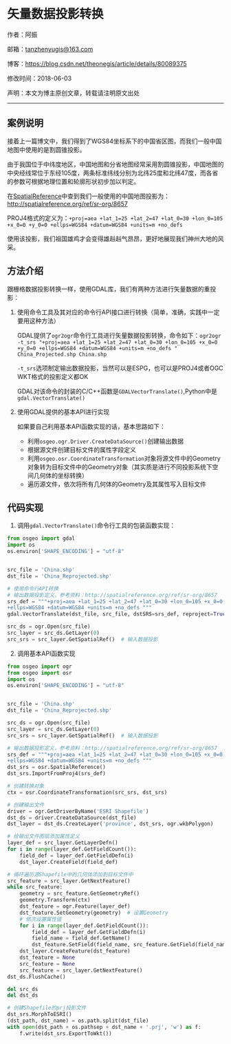 # 矢量数据投影转换

作者：阿振

邮箱：tanzhenyugis@163.com

博客：<https://blog.csdn.net/theonegis/article/details/80089375>

修改时间：2018-06-03

声明：本文为博主原创文章，转载请注明原文出处

---

## 案例说明

接着上一篇博文中，我们得到了WGS84坐标系下的中国省区图，而我们一般中国地图中使用的是割圆锥投影。

由于我国位于中纬度地区，中国地图和分省地图经常采用割圆锥投影，中国地图的中央经线常位于东经105度，两条标准纬线分别为北纬25度和北纬47度，而各省的参数可根据地理位置和轮廓形状初步加以判定。

在[SpatialReference](http://spatialreference.org)中查到我们一般使用的中国地图投影为：http://spatialreference.org/ref/sr-org/8657

PROJ4格式的定义为：`+proj=aea +lat_1=25 +lat_2=47 +lat_0=30 +lon_0=105 +x_0=0 +y_0=0 +ellps=WGS84 +datum=WGS84 +units=m +no_defs `

使用该投影，我们祖国雄鸡才会变得雄赳赳气昂昂，更好地展现我们神州大地的风采。

## 方法介绍

跟栅格数据投影转换一样，使用GDAL库，我们有两种方法进行矢量数据的重投影：

1. 使用命令工具及其对应的命令行API接口进行转换（简单，准确，实践中一定要用这种方法）

   GDAL提供了`ogr2ogr`命令行工具进行矢量数据投影转换，命令如下：`ogr2ogr -t_srs "+proj=aea +lat_1=25 +lat_2=47 +lat_0=30 +lon_0=105 +x_0=0 +y_0=0 +ellps=WGS84 +datum=WGS84 +units=m +no_defs " China_Projected.shp China.shp`

   `-t_srs`选项制定输出数据投影，当然可以是ESPG，也可以是PROJ4或者OGC WKT格式的投影定义都OK

   GDAL对该命令的封装的C/C++函数是`GDALVectorTranslate()`,Python中是`gdal.VectorTranslate()`

2. 使用GDAL提供的基本API进行实现

   如果要自己利用基本API函数实现的话，基本思路如下：

   - 利用`osgeo.ogr.Driver.CreateDataSource()`创建输出数据
   - 根据源文件创建目标文件的属性字段定义
   - 利用`osgeo.osr.CoordinateTransformation`对象将源文件中的Geometry对象转为目标文件中的Geometry对象（其实质是进行不同投影系统下空间几何体的坐标转换）
   - 遍历源文件，依次将所有几何体的Geometry及其属性写入目标文件

## 代码实现

1. 调用`gdal.VectorTranslate()`命令行工具的包装函数实现：

```Python
from osgeo import gdal
import os
os.environ['SHAPE_ENCODING'] = "utf-8"


src_file = 'China.shp'
dst_file = 'China_Reprojected.shp'

# 使用命令行API转换
# 输出数据投影定义，参考资料：http://spatialreference.org/ref/sr-org/8657
srs_def = """+proj=aea +lat_1=25 +lat_2=47 +lat_0=30 +lon_0=105 +x_0=0 +y_0=0 
+ellps=WGS84 +datum=WGS84 +units=m +no_defs """
gdal.VectorTranslate(dst_file, src_file, dstSRS=srs_def, reproject=True)

src_ds = ogr.Open(src_file)
src_layer = src_ds.GetLayer(0)
src_srs = src_layer.GetSpatialRef()  # 输入数据投影
```

2. 调用基本API函数实现

```Python
from osgeo import ogr
from osgeo import osr
import os
os.environ['SHAPE_ENCODING'] = "utf-8"


src_file = 'China.shp'
dst_file = 'China_Reprojected.shp'

src_ds = ogr.Open(src_file)
src_layer = src_ds.GetLayer(0)
src_srs = src_layer.GetSpatialRef()  # 输入数据投影

# 输出数据投影定义，参考资料：http://spatialreference.org/ref/sr-org/8657
srs_def = """+proj=aea +lat_1=25 +lat_2=47 +lat_0=30 +lon_0=105 +x_0=0 +y_0=0 
+ellps=WGS84 +datum=WGS84 +units=m +no_defs """
dst_srs = osr.SpatialReference()
dst_srs.ImportFromProj4(srs_def)

# 创建转换对象
ctx = osr.CoordinateTransformation(src_srs, dst_srs)

# 创建输出文件
driver = ogr.GetDriverByName('ESRI Shapefile')
dst_ds = driver.CreateDataSource(dst_file)
dst_layer = dst_ds.CreateLayer('province', dst_srs, ogr.wkbPolygon)

# 给输出文件图层添加属性定义
layer_def = src_layer.GetLayerDefn()
for i in range(layer_def.GetFieldCount()):
    field_def = layer_def.GetFieldDefn(i)
    dst_layer.CreateField(field_def)

# 循环遍历源Shapefile中的几何体添加到目标文件中
src_feature = src_layer.GetNextFeature()
while src_feature:
    geometry = src_feature.GetGeometryRef()
    geometry.Transform(ctx)
    dst_feature = ogr.Feature(layer_def)
    dst_feature.SetGeometry(geometry)  # 设置Geometry
    # 依次设置属性值
    for i in range(layer_def.GetFieldCount()):
        field_def = layer_def.GetFieldDefn(i)
        field_name = field_def.GetName()
        dst_feature.SetField(field_name, src_feature.GetField(field_name))
    dst_layer.CreateFeature(dst_feature)
    dst_feature = None
    src_feature = None
    src_feature = src_layer.GetNextFeature()
dst_ds.FlushCache()

del src_ds
del dst_ds

# 创建Shapefile的prj投影文件
dst_srs.MorphToESRI()
(dst_path, dst_name) = os.path.split(dst_file)
with open(dst_path + os.pathsep + dst_name + '.prj', 'w') as f:
    f.write(dst_srs.ExportToWkt())
```